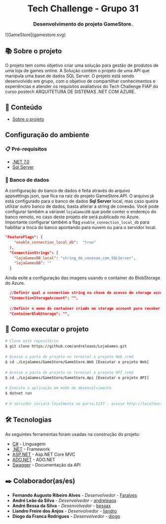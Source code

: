 <h1 align="center"> Tech Challenge - Grupo 31 </h1>
<h3 align="center">Desenvolvimento do projeto GameStore.</h3>
![GameStore](gamestore.svg)

## 📚 Sobre o projeto

O projeto tem como objetivo criar uma solução para gestão de produtos de uma loja de games online. A Solução contém o projeto de uma API que manipula uma base de dados SQL Server.
O projeto está sendo desenvolvido em grupo, com o objetivo de compartilhar conhecimentos e experiências e atender os requisitos avaliativos do Tech Challenge FIAP do curso postech ARQUITETURA DE SISTEMAS .NET COM AZURE.

## 📝 Conteúdo

- [Sobre o projeto](#-sobre-o-projeto)

## Configuração do ambiente

### 📋 Pré-requisitos

- [.NET 7.0](https://dotnet.microsoft.com/download/dotnet/7.0)
- [Sql Server](https://www.microsoft.com/pt-br/sql-server/sql-server-downloads)

### 🎲 Banco de dados
A configuração do banco de dados é feita através do arquivo appsettings.json, que fica na raiz do projeto GameStore.API. 
O arquivo já está configurado para o banco de dados **Sql Server** local, mas caso queira utilizar outro banco de dados, basta alterar a string de conexão. Você pode configurar também
a váriavel `lojaGamesDB` que pode conter o endereço do banco remoto, no caso deste projeto ele será publicado no Azure. Importante configurar também a flag `enable_connection_local_db` 
para habilitar a troca do banco apontando para nuvem ou para o servidor local.

```json
"FeatureFlags": {
    "enable_connection_local_db":  "true"
  },
  "ConnectionStrings": {
    "lojaGamesDB_local": "string_de_conexao_com_SQLServer",
    "lojaGamesDB": ""
  }
```

Ainda exite a configuração das imagens usando o container do BlobStorage do Azure.
```json
  //Definir qual a connection string na chave de acesso do storage account
  "ConnectionStorageAccount": "",

  //Definir o nome do container criado no storage account para receber os blobs storages
  "ContainerBlobStorage": "",
```

## 🚀 Como executar o projeto

```bash
# Clone este repositório
$ git clone https://github.com/andreleaos/LojaGames.git

# Acesse a pasta do projeto no terminal o projeto Web /cmd
$ cd ./LojaGames/GameStore/GameStore.Web [Executar o projeto Web]

# Acesse a pasta do projeto no terminal o projeto API /cmd
$ cd ./LojaGames/GameStore/GameStore.Api [Executar o projeto API]

# Execute a aplicação em modo de desenvolvimento
$ dotnet run

# O servidor inciará localmente na porta:5237 - acesse http://localhost:5237
```

## 🛠 Tecnologias

As seguintes ferramentas foram usadas na construção do projeto:

- [C#](https://docs.microsoft.com/pt-br/dotnet/csharp/) - Linguagem
- [.NET](https://docs.microsoft.com/pt-br/dotnet/) - Framework
- [ASP.NET](https://learn.microsoft.com/pt-br/aspnet/core/mvc/overview?view=aspnetcore-7.0) - Asp.NET Core MVC
- [ADO.NET](https://learn.microsoft.com/pt-br/dotnet/framework/data/adonet/) - ADO.NET
- [Swagger](https://swagger.io/) - Documentação da API

## ✒️ Colaborador(as/es)

- **Fernando Augusto Ribeiro Alves** - _Desenvolvedor_  - [Faralves](https://github.com/faralves)
- **André Leão da Silva** - _Desenvolvedor_ - [andreleaos](https://github.com/andreleaos)
- **André Bessa da Silva** - _Desenvolvedor_  - [bessax](https://github.com/bessax)
- **Liandro Freire dos Anjos** - _Desenvolvedor_  - [liandro](oliverliandro@gmail.com)
- **Diogo da Franca Rodrigues** - _Desenvolvedor_  - [diogo](diogo_f.rodrigues@hotmail.com)
